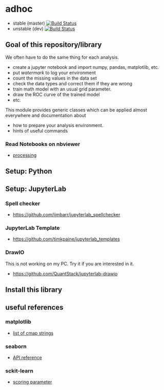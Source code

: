 # adhoc

- stable (master) [![Build Status](https://travis-ci.org/stdiff/adhoc.svg?branch=master)](https://travis-ci.org/stdiff/adhoc)
- unstable (dev) [![Build Status](https://travis-ci.org/stdiff/adhoc.svg?branch=dev)](https://travis-ci.org/stdiff/adhoc)

## Goal of this repository/library 

We often have to do the same thing for each analysis. 

- create a jupyter notebook and import numpy, pandas, matplotlib, etc.
- put *watermark* to log your environment
- count the missing values in the data set  
- check the data types and correct them if they are wrong
- train math model with an usual grid parameter.
- draw the ROC curve of the trained model
- etc.

This module provides generic classes which can be applied almost everywhere
and documentation about

- how to prepare your analysis environment.
- hints of useful commands

### Read Notebooks on nbviewer

- [processing](https://nbviewer.jupyter.org/github/stdiff/adhoc/blob/dev/notebooks/usage-processing.ipynb)

## Setup: Python

## Setup: JupyterLab

### Spell checker

- https://github.com/ijmbarr/jupyterlab_spellchecker

### JupyterLab Template

- https://github.com/timkpaine/jupyterlab_templates

### DrawIO

This is not working on my PC. Try it if you are interested in it.

- https://github.com/QuantStack/jupyterlab-drawio

## Install this library



## useful references 

### matplotlib

- [list of cmap strings](https://matplotlib.org/examples/color/colormaps_reference.html)

### seaborn 

- [API reference](http://seaborn.pydata.org/api.html)

### sckit-learn

- [scoring parameter](https://scikit-learn.org/stable/modules/model_evaluation.html#scoring-parameter)